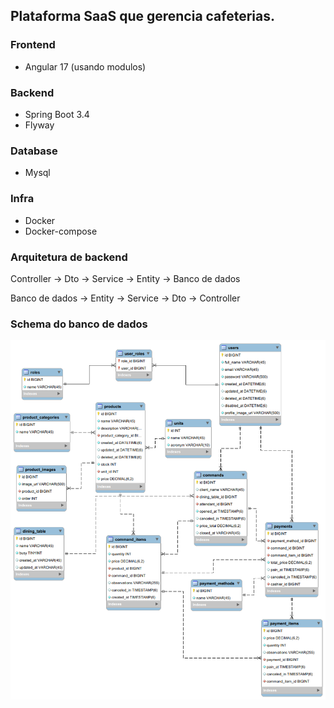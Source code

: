 ## Plataforma SaaS que gerencia cafeterias.


### Frontend
- Angular 17 (usando modulos)

### Backend
- Spring Boot 3.4
- Flyway

### Database
- Mysql

### Infra
- Docker
- Docker-compose

### Arquitetura de backend
Controller -> Dto -> Service -> Entity -> Banco de dados 

Banco de dados -> Entity -> Service -> Dto -> Controller

### Schema do banco de dados
![Imagem do banco de dados](docs/database-schema.png)